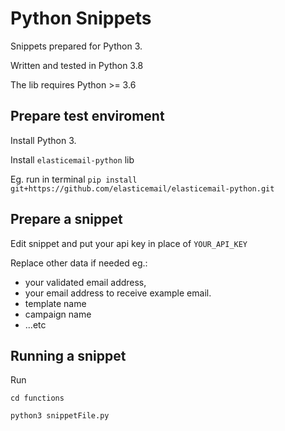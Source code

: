 # Python Snippets
Snippets prepared for Python 3.

Written and tested in Python 3.8

The lib requires Python >= 3.6

## Prepare test enviroment
Install Python 3.

Install `elasticemail-python` lib

Eg. run in terminal `pip install git+https://github.com/elasticemail/elasticemail-python.git`

## Prepare a snippet
Edit snippet and put your api key in place of `YOUR_API_KEY`

Replace other data if needed eg.: 
- your validated email address, 
- your email address to receive example email.
- template name
- campaign name
- ...etc

## Running a snippet
Run

`cd functions`

`python3 snippetFile.py`
